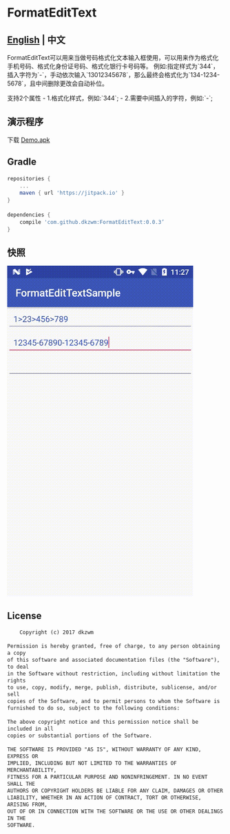 # FormatEditText
## [English](https://github.com/dkzwm/FormatEditText/blob/master/README.md) | 中文
<p>
FormatEditText可以用来当做号码格式化文本输入框使用，可以用来作为格式化手机号码、格式化身份证号码、格式化银行卡号码等。    
例如:指定样式为`344`，插入字符为`-`，手动依次输入`13012345678`，那么最终会格式化为`134-1234-5678`，且中间删除更改会自动补位。
<p/>
支持2个属性    
- 1.格式化样式，例如:`344`;    
- 2.需要中间插入的字符，例如:`-`;    

## 演示程序
下载 [Demo.apk](https://raw.githubusercontent.com/dkzwm/FormatEditText/master/demo/demo.apk)    

## Gradle
```groovy
repositories {  
    ...
    maven { url 'https://jitpack.io' }  
}

dependencies {  
    compile 'com.github.dkzwm:FormatEditText:0.0.3’
}
``` 

## 快照
<img src='snapshot.gif'></img>

License
--------

    	Copyright (c) 2017 dkzwm

	Permission is hereby granted, free of charge, to any person obtaining a copy
	of this software and associated documentation files (the "Software"), to deal
	in the Software without restriction, including without limitation the rights
	to use, copy, modify, merge, publish, distribute, sublicense, and/or sell
	copies of the Software, and to permit persons to whom the Software is
	furnished to do so, subject to the following conditions:

	The above copyright notice and this permission notice shall be included in all
	copies or substantial portions of the Software.

	THE SOFTWARE IS PROVIDED "AS IS", WITHOUT WARRANTY OF ANY KIND, EXPRESS OR
	IMPLIED, INCLUDING BUT NOT LIMITED TO THE WARRANTIES OF MERCHANTABILITY,
	FITNESS FOR A PARTICULAR PURPOSE AND NONINFRINGEMENT. IN NO EVENT SHALL THE
	AUTHORS OR COPYRIGHT HOLDERS BE LIABLE FOR ANY CLAIM, DAMAGES OR OTHER
	LIABILITY, WHETHER IN AN ACTION OF CONTRACT, TORT OR OTHERWISE, ARISING FROM,
	OUT OF OR IN CONNECTION WITH THE SOFTWARE OR THE USE OR OTHER DEALINGS IN THE
	SOFTWARE.
